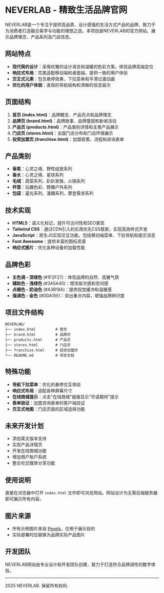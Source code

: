 # NEVERLAB - 精致生活品牌官网

NEVERLAB是一个专注于提供高品质、设计感强的生活方式产品的品牌，致力于为消费者打造融合美学与功能的理想之选。本项目是NEVERLAB的官方网站，展示品牌理念、产品系列及门店信息。

## 网站特点

- **现代简约设计**：采用优雅的设计语言和温暖的色彩方案，体现品牌高端定位
- **响应式布局**：完美适配移动端和桌面端，提供一致的用户体验
- **交互式元素**：包含悬停效果、下拉菜单和平滑过渡动画
- **优化的用户体验**：直观的导航结构和清晰的信息层次

## 页面结构

1. **首页 (index.html)**：品牌概览、产品亮点和品牌理念
2. **品牌页 (brand.html)**：品牌故事、品牌基因和新闻活动
3. **产品页 (products.html)**：产品类别详情和主推产品展示
4. **门店页 (stores.html)**：全国门店分布和门店环境展示
5. **投资加盟页 (franchise.html)**：加盟政策、流程和咨询表单

## 产品类别

- **香氛**：心灵之境、野性绽放系列
- **香水**：心灵之境、星球系列
- **毛绒**：蔬菜系列、趴趴家族、火锅系列
- **杯壶**：玩趣色彩、野趣户外系列
- **包袋**：鎏光系列、漫趣系列、摩登需求系列

## 技术实现

- **HTML5**：语义化标记，提升可访问性和SEO表现
- **Tailwind CSS**：通过CDN引入的实用优先CSS框架，实现高效样式开发
- **JavaScript**：原生JS实现交互功能，包括移动端菜单、下拉导航和提示消息
- **Font Awesome**：提供丰富的图标资源
- **响应式图片**：优化各种设备的加载性能

## 品牌色彩

- **主色调 - 深绿色** (#1F2F27)：体现品牌的自然、高雅气质
- **辅助色 - 浅绿色** (#3A5A40)：增添层次感和空间感
- **点缀色 - 奶油色** (#A3B18A)：提供视觉缓冲和温暖感
- **强调色 - 金色** (#DDA15E)：突出重点内容，增强品牌辨识度

## 项目文件结构

```
NEVERLAB/
├── index.html         # 首页
├── brand.html         # 品牌页
├── products.html      # 产品页
├── stores.html        # 门店页
├── franchise.html     # 投资加盟页
└── README.md          # 项目文档
```

## 特殊功能

- **导航下拉菜单**：优化的悬停交互体验
- **响应式布局**：适配各种屏幕尺寸
- **在线商城提示**：点击"在线商城"链接显示"尽请期待"提示
- **表单验证**：加盟咨询表单的客户端验证
- **交互式地图**：门店页面的区域选择功能

## 未来开发计划

- 添加英文版本支持
- 实现产品详情页
- 开发在线商城功能
- 增加用户账户系统
- 整合社交媒体分享功能

## 使用说明

直接在浏览器中打开 `index.html` 文件即可浏览网站。网站设计为无需后端服务器即可展示所有内容。

## 图片来源

- 所有示例图片来自 [Pexels](https://www.pexels.com/)，仅用于展示目的
- 实际部署时应替换为品牌实际产品图片

## 开发团队

NEVERLAB网站由专业设计和开发团队创建，致力于打造符合品牌调性的数字体验。

---

 2025 NEVERLAB. 保留所有权利.
